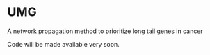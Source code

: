 # UMG
A network propagation method to prioritize long tail genes in cancer

Code will be made available very soon.
